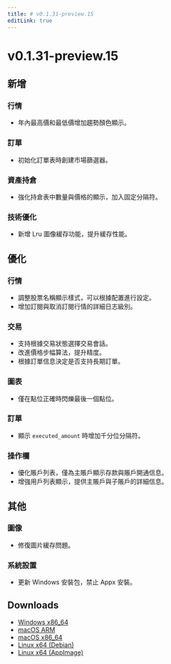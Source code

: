 ```yaml
---
title: # v0.1.31-preview.15
editLink: true
---
```


# v0.1.31-preview.15 <Badge type="warning" text="preview" />

## 新增

### 行情
- 年內最高價和最低價增加趨勢顏色顯示。

### 訂單
- 初始化訂單表時創建市場篩選器。

### 資產持倉
- 強化持倉表中數量與價格的顯示，加入固定分隔符。

### 技術優化
- 新增 Lru 圖像緩存功能，提升緩存性能。

## 優化

### 行情
- 調整股票名稱顯示樣式，可以根據配置進行設定。
- 增加訂閱與取消訂閱行情的詳細日志級別。

### 交易
- 支持根據交易狀態選擇交易會話。
- 改進價格步幅算法，提升精度。
- 根據訂單信息決定是否支持長期訂單。

### 圖表
- 僅在點位正確時閃爍最後一個點位。

### 訂單
- 顯示 `executed_amount` 時增加千分位分隔符。

### 操作欄
- 優化賬戶列表，僅為主賬戶顯示存款與賬戶開通信息。
- 增強用戶列表顯示，提供主賬戶與子賬戶的詳細信息。

## 其他

### 圖像
- 修復圖片緩存問題。

### 系統設置
- 更新 Windows 安裝包，禁止 Appx 安裝。

## Downloads

- [Windows x86_64](https://assets.lbkrs.com/github/release/longbridge-desktop/preview/longbridge-v0.1.31-preview.15-windows-x86_64.exe)
- [macOS ARM](https://assets.lbkrs.com/github/release/longbridge-desktop/preview/longbridge-v0.1.31-preview.15-macos-aarch64.dmg)
- [macOS x86_64](https://assets.lbkrs.com/github/release/longbridge-desktop/preview/longbridge-v0.1.31-preview.15-macos-x86_64.dmg)
- [Linux x64 (Debian)](https://assets.lbkrs.com/github/release/longbridge-desktop/preview/longbridge-v0.1.31-preview.15-linux-x86_64.deb)
- [Linux x64 (AppImage)](https://assets.lbkrs.com/github/release/longbridge-desktop/preview/longbridge-v0.1.31-preview.15-linux-x86_64.AppImage)
